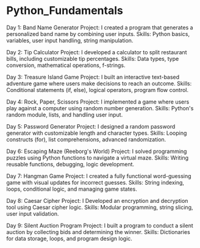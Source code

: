 # Python_Fundamentals
 
Day 1: Band Name Generator
Project: I created a program that generates a personalized band name by combining user inputs.
Skills: Python basics, variables, user input handling, string manipulation.

Day 2: Tip Calculator
Project: I developed a calculator to split restaurant bills, including customizable tip percentages.
Skills: Data types, type conversion, mathematical operations, f-strings.

Day 3: Treasure Island Game
Project: I built an interactive text-based adventure game where users make decisions to reach an outcome.
Skills: Conditional statements (if, else), logical operators, program flow control.

Day 4: Rock, Paper, Scissors
Project: I implemented a game where users play against a computer using random number generation.
Skills: Python's random module, lists, and handling user input.

Day 5: Password Generator
Project: I designed a random password generator with customizable length and character types.
Skills: Looping constructs (for), list comprehensions, advanced randomization.

Day 6: Escaping Maze (Reeborg's World)
Project: I solved programming puzzles using Python functions to navigate a virtual maze.
Skills: Writing reusable functions, debugging, logic development.

Day 7: Hangman Game
Project: I created a fully functional word-guessing game with visual updates for incorrect guesses.
Skills: String indexing, loops, conditional logic, and managing game states.

Day 8: Caesar Cipher
Project: I Developed an encryption and decryption tool using Caesar cipher logic.
Skills: Modular programming, string slicing, user input validation.

Day 9: Silent Auction Program
Project: I built a program to conduct a silent auction by collecting bids and determining the winner.
Skills: Dictionaries for data storage, loops, and program design logic.
